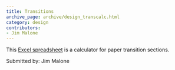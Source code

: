 ```yaml
---
title: Transitions
archive_page: archive/design_transcalc.html
category: design
contributors:
- Jim Malone
---
```

This [Excel spreadsheet](transitioncalc.xls) is a calculator for paper transition sections.

Submitted by: Jim Malone

